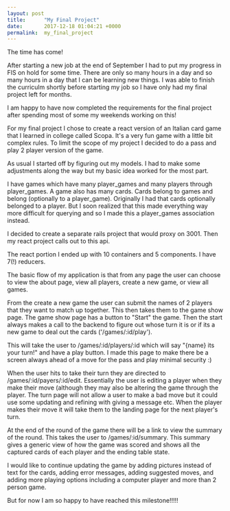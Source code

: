```yaml
---
layout: post
title:      "My Final Project"
date:       2017-12-18 01:04:21 +0000
permalink:  my_final_project
---
```



The time has come!

After starting a new job at the end of September I had to put my progress in FIS on hold for some time. There are only so many hours in a day and so many hours in a day that I can be learning new things. I was able to finish the curriculm shortly before starting my job so I have only had my final project left for months. 

I am happy to have now completed the requirements for the final project after spending most of some my weekends working on this!


For my final project I chose to create a react version of an Italian card game that I learned in college called Scopa. It's a very fun game with a little bit complex rules. To limit the scope of my project I decided to do a pass and play 2 player version of the game.


As usual I started off by figuring out my models. I had to make some adjustments along the way but my basic idea worked for the most part. 

I have games which have many player_games and many players through player_games. A game also has many cards. 
Cards belong to games and belong (optionally to a player_game). Originally I had that cards optionally belonged to a player. But I soon realized that this made everything way more difficult for querying and so I made this a player_games association instead.

I decided to create a separate rails project that would proxy on 3001. Then my react project calls out to this api. 

The react portion I ended up with 10 containers and 5 components. I have 7(!) reducers.

The basic flow of my application is that from any page the user can choose to view the about page, view all players, create a new game, or view all games.

From the create a new game the user can submit the names of 2 players that they want to match up together. This then takes them to the game show page. The game show page has a button to "Start" the game. Then the start always makes a call to the backend to figure out whose turn it is or if its a new game to deal out the cards ('/games/:id/play').

This will take the user to /games/:id/players/:id which will say "{name} its your turn!" and have a play button.  I made this page to make there be a screen always ahead of a move for the pass and play minimal security :) 

When the user hits to take their turn they are directed to /games/:id/payers/:id/edit. Essentially the user is editing a player when they make their move (although they may also be altering the game through the player. The turn page will not allow a user to make a bad move but it could use some updating and refining with giving a message etc. When the player makes their move it will take them to the landing page for the next player's turn.


At the end of the round of the game there will be a link to view the summary of the round. This takes the user to /games/:id/summary. This summary gives a generic view of how the game was scored and shows all the captured cards of each player and the ending table state.


I would like to continue updating the game by adding pictures instead of text for the cards, adding error messages, adding suggested moves, and adding more playing options including a computer player and more than 2 person game.

But for now I am so happy to have reached this milestone!!!!!




